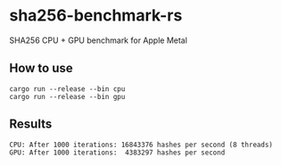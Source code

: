 # sha256-benchmark-rs
SHA256 CPU + GPU benchmark for Apple Metal

## How to use

```shell
cargo run --release --bin cpu
cargo run --release --bin gpu
```

## Results

```
CPU: After 1000 iterations: 16843376 hashes per second (8 threads)
GPU: After 1000 iterations:  4383297 hashes per second
```
